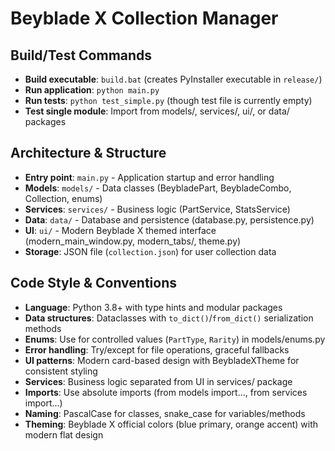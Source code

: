 # Beyblade X Collection Manager

## Build/Test Commands
- **Build executable**: `build.bat` (creates PyInstaller executable in `release/`)
- **Run application**: `python main.py`
- **Run tests**: `python test_simple.py` (though test file is currently empty)
- **Test single module**: Import from models/, services/, ui/, or data/ packages

## Architecture & Structure
- **Entry point**: `main.py` - Application startup and error handling
- **Models**: `models/` - Data classes (BeybladePart, BeybladeCombo, Collection, enums)
- **Services**: `services/` - Business logic (PartService, StatsService)
- **Data**: `data/` - Database and persistence (database.py, persistence.py)
- **UI**: `ui/` - Modern Beyblade X themed interface (modern_main_window.py, modern_tabs/, theme.py)
- **Storage**: JSON file (`collection.json`) for user collection data

## Code Style & Conventions
- **Language**: Python 3.8+ with type hints and modular packages
- **Data structures**: Dataclasses with `to_dict()`/`from_dict()` serialization methods
- **Enums**: Use for controlled values (`PartType`, `Rarity`) in models/enums.py
- **Error handling**: Try/except for file operations, graceful fallbacks
- **UI patterns**: Modern card-based design with BeybladeXTheme for consistent styling
- **Services**: Business logic separated from UI in services/ package
- **Imports**: Use absolute imports (from models import..., from services import...)
- **Naming**: PascalCase for classes, snake_case for variables/methods
- **Theming**: Beyblade X official colors (blue primary, orange accent) with modern flat design
